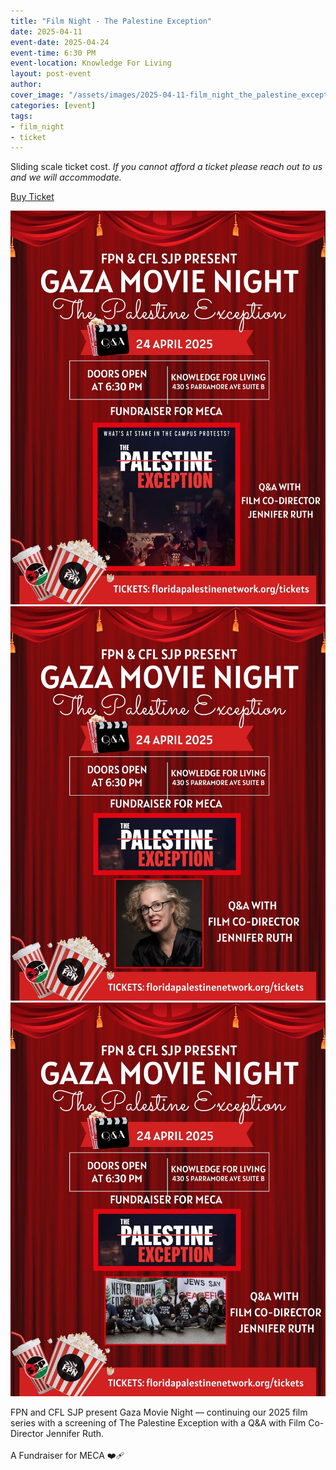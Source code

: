 ```yaml
---
title: "Film Night - The Palestine Exception"
date: 2025-04-11
event-date: 2025-04-24
event-time: 6:30 PM
event-location: Knowledge For Living
layout: post-event
author: 
cover_image: "/assets/images/2025-04-11-film_night_the_palestine_exception/1.jpeg"
categories: [event]
tags: 
- film_night
- ticket
---
```


<p>Sliding scale ticket cost.
<i>If you cannot afford a ticket please reach out to us and we will accommodate.</i></p>
<div class="button-container">
    <div class="button">
    <a href="https://givebutter.com/2pKfB9" target="_blank">Buy Ticket</a>
    </div>
</div>

![1](/assets/images/2025-04-11-film_night_the_palestine_exception/1.jpeg)
![2](/assets/images/2025-04-11-film_night_the_palestine_exception/2.jpeg)
![3](/assets/images/2025-04-11-film_night_the_palestine_exception/3.jpeg)
<p>
FPN and CFL SJP present Gaza Movie Night — continuing our 2025 film series with a screening of The Palestine Exception with a Q&A with Film Co-Director Jennifer Ruth.<br><br>
A Fundraiser for MECA ❤️‍🩹
</p>